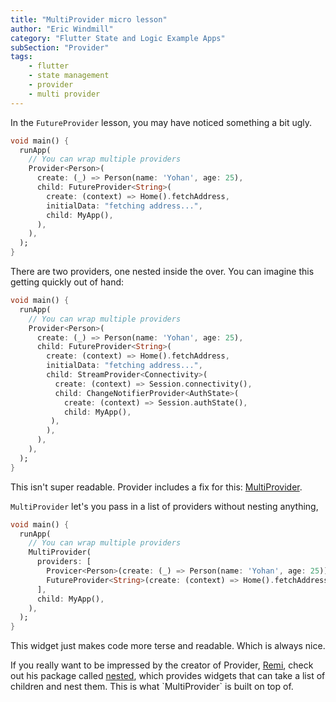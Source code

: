 ```yaml
---
title: "MultiProvider micro lesson"
author: "Eric Windmill"
category: "Flutter State and Logic Example Apps"
subSection: "Provider"
tags:
    - flutter
    - state management
    - provider
    - multi provider
---
```


In the `FutureProvider` lesson, you may have noticed something a bit ugly.

```dart
void main() {
  runApp(
    // You can wrap multiple providers 
    Provider<Person>(
      create: (_) => Person(name: 'Yohan', age: 25),
      child: FutureProvider<String>(
        create: (context) => Home().fetchAddress,
        initialData: "fetching address...", 
        child: MyApp(),
      ),
    ),
  );
}
```

There are two providers, one nested inside the over. You can imagine this getting quickly out of hand:

```dart
void main() {
  runApp(
    // You can wrap multiple providers 
    Provider<Person>(
      create: (_) => Person(name: 'Yohan', age: 25),
      child: FutureProvider<String>(
        create: (context) => Home().fetchAddress,
        initialData: "fetching address...", 
        child: StreamProvider<Connectivity>(
          create: (context) => Session.connectivity(),
          child: ChangeNotifierProvider<AuthState>(
            create: (context) => Session.authState(),
            child: MyApp(),
         ),
        ),
      ),
    ),
  );
}
```

This isn't super readable. Provider includes a fix for this: [MultiProvider]().

`MultiProvider` let's you pass in a list of providers without nesting anything,

```dart
void main() {
  runApp(
    // You can wrap multiple providers 
    MultiProvider(
      providers: [
        Provicer<Person>(create: (_) => Person(name: 'Yohan', age: 25)),
        FutureProvider<String>(create: (context) => Home().fetchAddress),
      ],
      child: MyApp(),
    ),
  );
}
```

This widget just makes code more terse and readable. Which is always nice.

<div class="aside">
If you really want to be impressed by the creator of Provider, <a href="">Remi</a>, check out his package called <a href="">nested</a>, which provides widgets that can take a list of children and nest them. This is what `MultiProvider` is built on top of.  
</div>